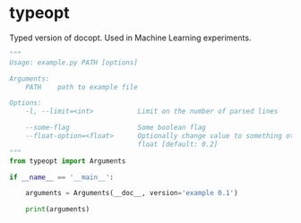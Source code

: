 # typeopt
Typed version of docopt. Used in Machine Learning experiments. 


```python
"""
Usage: example.py PATH [options]

Arguments:
    PATH    path to example file

Options:
    -l, --limit=<int>           Limit on the number of parsed lines

    --some-flag                 Some boolean flag
    --float-option=<float>      Optionally change value to something other
                                float [default: 0.2]
"""
from typeopt import Arguments

if __name__ == '__main__':

    arguments = Arguments(__doc__, version='example 0.1')

    print(arguments)
```
